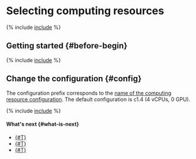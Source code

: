 # Selecting computing resources

{% include [include](../../../_includes/datasphere/ui-control-compute-resources-intro.md) %}

## Getting started {#before-begin}

{% include [include](../../../_includes/datasphere/ui-before-begin.md) %}

## Change the configuration {#config}

The configuration prefix corresponds to the [name of the computing resource configuration](../../concepts/configurations.md). The default configuration is c1.4 (4 vCPUs, 0 GPU).

{% include [include](../../../_includes/datasphere/control-compute-resources-steps.md) %}

#### What's next {#what-is-next}

* [{#T}](install-dependencies.md)
* [{#T}](clear-kernel-state.md)
* [{#T}](export.md)

